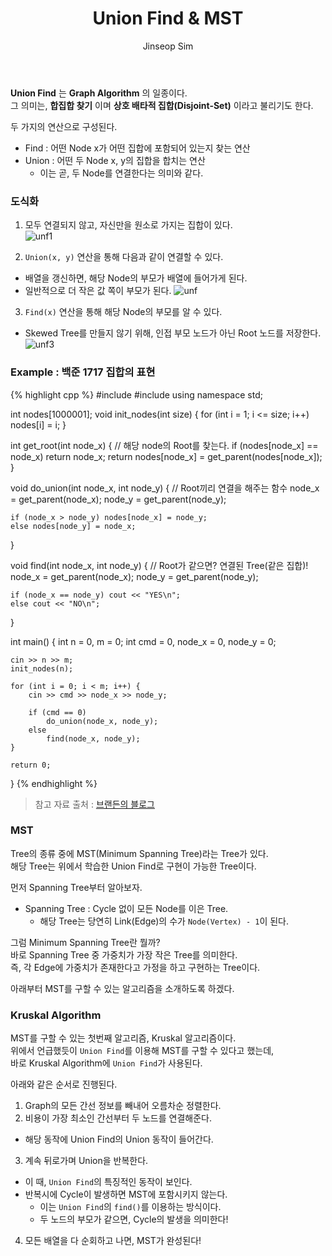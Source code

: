 ﻿---
layout: post
title: "Union Find & MST"
categories: Algorithm
tags: [cpp]
author:
  - Jinseop Sim
---
__Union Find__ 는 __Graph Algorithm__ 의 일종이다.  
그 의미는, __합집합 찾기__ 이며 __상호 배타적 집합(Disjoint-Set)__ 이라고 불리기도 한다.  

두 가지의 연산으로 구성된다.  
- Find : 어떤 Node x가 어떤 집합에 포함되어 있는지 찾는 연산
- Union : 어떤 두 Node x, y의 집합을 합치는 연산
  - 이는 곧, 두 Node를 연결한다는 의미와 같다.

### 도식화
1. 모두 연결되지 않고, 자신만을 원소로 가지는 집합이 있다.  
![unf1](https://user-images.githubusercontent.com/71700079/213406867-7a0c036e-a313-400c-9700-2e42a8963fea.png)  

2. ```Union(x, y)``` 연산을 통해 다음과 같이 연결할 수 있다.
  - 배열을 갱신하면, 해당 Node의 부모가 배열에 들어가게 된다.
  - 일반적으로 더 작은 값 쪽이 부모가 된다. 
![unf](https://user-images.githubusercontent.com/71700079/213406905-0dba012c-087e-47d2-9691-7558965a3b7a.png)  

3. ```Find(x)``` 연산을 통해 해당 Node의 부모를 알 수 있다.
  - Skewed Tree를 만들지 않기 위해, 인접 부모 노드가 아닌 Root 노드를 저장한다.  
![unf3](https://user-images.githubusercontent.com/71700079/213406949-f74a9205-d6d2-41f1-bbbb-cea6293d0824.png)  

### Example : 백준 1717 집합의 표현
{% highlight cpp %}
#include <vector>
#include <iostream>
using namespace std;

int nodes[1000001];
void init_nodes(int size) {
    for (int i = 1; i <= size; i++)
        nodes[i] = i;
}

int get_root(int node_x) { 
    // 해당 node의 Root를 찾는다.
    if (nodes[node_x] == node_x) return node_x;
    return nodes[node_x] = get_parent(nodes[node_x]);
}

void do_union(int node_x, int node_y) {
    // Root끼리 연결을 해주는 함수
    node_x = get_parent(node_x);
    node_y = get_parent(node_y);

    if (node_x > node_y) nodes[node_x] = node_y;
    else nodes[node_y] = node_x;
}

void find(int node_x, int node_y) {
    // Root가 같으면? 연결된 Tree(같은 집합)!
    node_x = get_parent(node_x);
    node_y = get_parent(node_y);

    if (node_x == node_y) cout << "YES\n";
    else cout << "NO\n";
}

int main() {
    int n = 0, m = 0;
    int cmd = 0, node_x = 0, node_y = 0;
    
    cin >> n >> m;
    init_nodes(n);

    for (int i = 0; i < m; i++) {
        cin >> cmd >> node_x >> node_y;

        if (cmd == 0)
            do_union(node_x, node_y);
        else
            find(node_x, node_y);
    }

    return 0;
}
{% endhighlight %}

> 참고 자료 출처 : [브랜든의 블로그](https://brenden.tistory.com/33)

### MST
Tree의 종류 중에 MST(Minimum Spanning Tree)라는 Tree가 있다.  
해당 Tree는 위에서 학습한 Union Find로 구현이 가능한 Tree이다.  

먼저 Spanning Tree부터 알아보자.  
- Spanning Tree : Cycle 없이 모든 Node를 이은 Tree.
  - 해당 Tree는 당연히 Link(Edge)의 수가 ```Node(Vertex) - 1```이 된다.

그럼 Minimum Spanning Tree란 뭘까?  
바로 Spanning Tree 중 가중치가 가장 작은 Tree를 의미한다.  
즉, 각 Edge에 가중치가 존재한다고 가정을 하고 구현하는 Tree이다.  

아래부터 MST를 구할 수 있는 알고리즘을 소개하도록 하겠다.  

### Kruskal Algorithm
MST를 구할 수 있는 첫번째 알고리즘, Kruskal 알고리즘이다.  
위에서 언급했듯이 ```Union Find```를 이용해 MST를 구할 수 있다고 했는데,  
바로 Kruskal Algorithm에 ```Union Find```가 사용된다.  

아래와 같은 순서로 진행된다.  
1. Graph의 모든 간선 정보를 빼내어 오름차순 정렬한다.
2. 비용이 가장 최소인 간선부터 두 노드를 연결해준다.
  - 해당 동작에 Union Find의 Union 동작이 들어간다.
3. 계속 뒤로가며 Union을 반복한다.
  - 이 때, ```Union Find```의 특징적인 동작이 보인다.
  - 반복시에 Cycle이 발생하면 MST에 포함시키지 않는다.
    - 이는 ```Union Find```의 ```find()```를 이용하는 방식이다.
    - 두 노드의 부모가 같으면, Cycle의 발생을 의미한다!
4. 모든 배열을 다 순회하고 나면, MST가 완성된다!